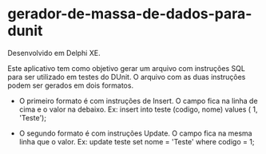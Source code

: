 # gerador-de-massa-de-dados-para-dunit

Desenvolvido em Delphi XE.

Este aplicativo tem como objetivo gerar um arquivo com instruções SQL para ser utilizado em testes do DUnit.
O arquivo com as duas instruções podem ser gerados em dois formatos. 
 - O primeiro formato é com instruções de Insert. O campo fica na linha de cima e o valor na debaixo. 
   Ex: insert into teste (codigo,    nome)
                  values (     1, 'Teste');
                  
 - O segundo formato é com instruções Update. O campo fica na mesma linha que o valor.
   Ex: update teste
       set
          nome = 'Teste'
       where
         codigo = 1;
